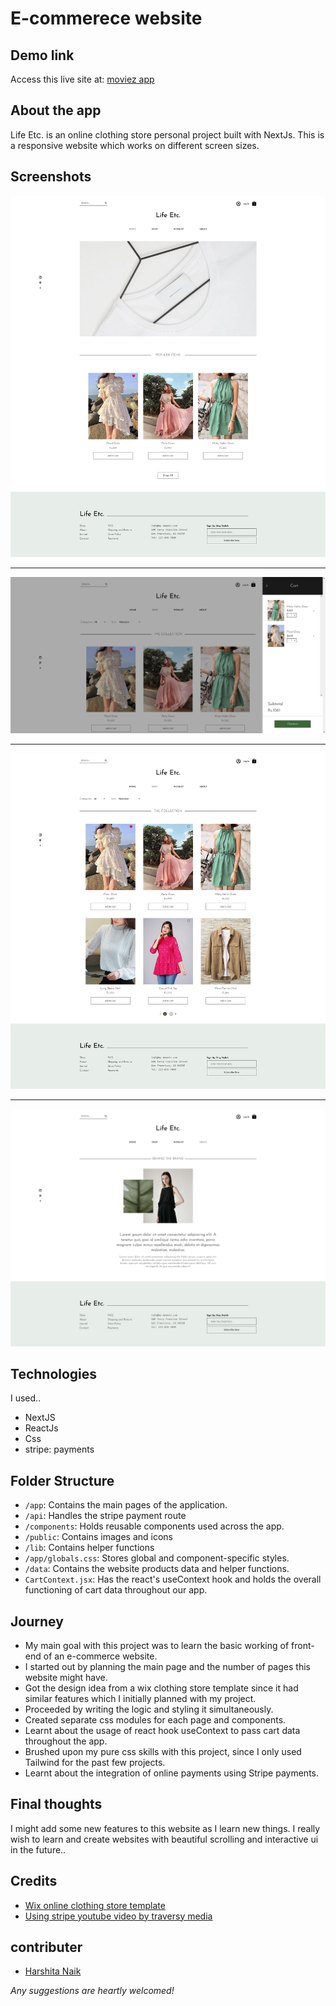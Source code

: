 # E-commerece website

## Demo link

Access this live site at: [moviez app](https://moviez-coral.vercel.app/) 


## About the app

Life Etc. is an online clothing store personal project built with NextJs. This is a responsive website which works on different screen sizes. 

## Screenshots

![homepage](./public/images/homepage.png)
***
![cart](./public/images/cart.png)
***
![shop](./public/images/shop.png)
***
![about](./public/images/about.png)

## Technologies

I used..
- NextJS
- ReactJs
- Css 
- stripe: payments 

## Folder Structure

- `/app`: Contains the main pages of the application.
- `/api`: Handles the stripe payment route
- `/components`: Holds reusable components used across the app.
- `/public`: Contains images and icons
- `/lib`: Contains helper functions
- `/app/globals.css`: Stores global and component-specific styles.
- `/data`: Contains the website products data and helper functions.
- `CartContext.jsx`: Has the react's useContext hook and holds the overall functioning of cart data throughout our app.

## Journey
- My main goal with this project was to learn the basic working of front-end of an e-commerce website. 
- I started out by planning the main page and the number of pages this website might have.
- Got the design idea from a wix clothing store template since it had similar features which I initially planned with my project.
- Proceeded by writing the logic and styling it simultaneously.
- Created separate css modules for each page and components.
- Learnt about the usage of react hook useContext to pass cart data throughout the app.
- Brushed upon my pure css skills with this project, since I only used Tailwind for the past few projects.
- Learnt about the integration of online payments using Stripe payments.

## Final thoughts
 I might add some new features to this website as I learn new things.
 I really wish to learn and create websites with beautiful scrolling and interactive ui in the future..


## Credits
- [Wix online clothing store template](https://www.wix.com/website-template/view/html/2348?originUrl=https%3A%2F%2Fwww.wix.com%2Fwebsite%2Ftemplates%2Fhtml%2Fonline-store&tpClick=view_button&esi=bb5919bc-f10b-41c6-afcb-4533ffcaf6f2)
- [Using stripe youtube video by traversy media](https://youtu.be/_8M-YVY76O8)

## contributer
- [Harshita Naik](https://github.com/Harshita-Naik16)


 *Any suggestions are heartly welcomed!*